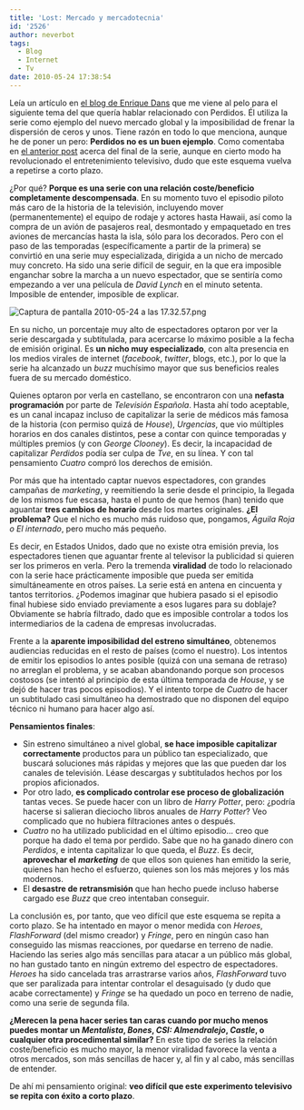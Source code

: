 ```yaml
---
title: 'Lost: Mercado y mercadotecnia'
id: '2526'
author: neverbot
tags:
  - Blog
  - Internet
  - Tv
date: 2010-05-24 17:38:54
---
```


Leía un artículo en [el blog de Enrique Dans](http://www.enriquedans.com/2010/05/el-final-de-lost-y-la-globalizacion-del-contenido.html) que me viene al pelo para el siguiente tema del que quería hablar relacionado con Perdidos. Él utiliza la serie como ejemplo del nuevo mercado global y la imposibilidad de frenar la dispersión de ceros y unos. Tiene razón en todo lo que menciona, aunque he de poner un pero: **Perdidos no es un buen ejemplo**. Como comentaba en [el anterior post](http://localhost:8000/tv/lost-epic-win-o-epic-fail-como-si-importase/) acerca del final de la serie, aunque en cierto modo ha revolucionado el entretenimiento televisivo, dudo que este esquema vuelva a repetirse a corto plazo.

¿Por qué? **Porque es una serie con una relación coste/beneficio completamente descompensada**. En su momento tuvo el episodio piloto más caro de la historia de la televisión, incluyendo mover (permanentemente) el equipo de rodaje y actores hasta Hawaii, así como la compra de un avión de pasajeros real, desmontado y empaquetado en tres aviones de mercancías hasta la isla, sólo para los decorados. Pero con el paso de las temporadas (específicamente a partir de la primera) se convirtió en una serie muy especializada, dirigida a un nicho de mercado muy concreto. Ha sido una serie difícil de seguir, en la que era imposible enganchar sobre la marcha a un nuevo espectador, que se sentiría como empezando a ver una película de _David Lynch_ en el minuto setenta. Imposible de entender, imposible de explicar.

![Captura de pantalla 2010-05-24 a las 17.32.57.png](./Captura-de-pantalla-2010-05-24-a-las-17.32.57.png)

En su nicho, un porcentaje muy alto de espectadores optaron por ver la serie descargada y subtitulada, para acercarse lo máximo posible a la fecha de emisión original. Es **un nicho muy especializado**, con alta presencia en los medios virales de internet (_facebook_, _twitter_, blogs, etc.), por lo que la serie ha alcanzado un _buzz_ muchísimo mayor que sus beneficios reales fuera de su mercado doméstico.

Quienes optaron por verla en castellano, se encontraron con una **nefasta programación** por parte de _Televisión Española_. Hasta ahí todo aceptable, es un canal incapaz incluso de capitalizar la serie de médicos más famosa de la historia (con permiso quizá de _House_), _Urgencias_, que vio múltiples horarios en dos canales distintos, pese a contar con quince temporadas y múltiples premios (y con _George Clooney_). Es decir, la incapacidad de capitalizar _Perdidos_ podía ser culpa de _Tve_, en su línea. Y con tal pensamiento _Cuatro_ compró los derechos de emisión.

Por más que ha intentado captar nuevos espectadores, con grandes campañas de _marketing_, y reemitiendo la serie desde el principio, la llegada de los mismos fue escasa, hasta el punto de que hemos (han) tenido que aguantar **tres cambios de horario** desde los martes originales. **¿El problema?** Que el nicho es mucho más ruidoso que, pongamos, _Águila Roja o El internado_, pero mucho más pequeño.

Es decir, en Estados Unidos, dado que no existe otra emisión previa, los espectadores tienen que aguantar frente al televisor la publicidad si quieren ser los primeros en verla. Pero la tremenda **viralidad** de todo lo relacionado con la serie hace prácticamente imposible que pueda ser emitida simultáneamente en otros países. La serie está en antena en cincuenta y tantos territorios. ¿Podemos imaginar que hubiera pasado si el episodio final hubiese sido enviado previamente a esos lugares para su doblaje? Obviamente se habría filtrado, dado que es imposible controlar a todos los intermediarios de la cadena de empresas involucradas.

Frente a la **aparente imposibilidad del estreno simultáneo**, obtenemos audiencias reducidas en el resto de países (como el nuestro). Los intentos de emitir los episodios lo antes posible (quizá con una semana de retraso) no arreglan el problema, y se acaban abandonando porque son procesos costosos (se intentó al principio de esta última temporada de _House_, y se dejó de hacer tras pocos episodios). Y el intento torpe de _Cuatro_ de hacer un subtitulado casi simultáneo ha demostrado que no disponen del equipo técnico ni humano para hacer algo así.

**Pensamientos finales**:

*   Sin estreno simultáneo a nivel global, **se hace imposible capitalizar correctamente** productos para un público tan especializado, que buscará soluciones más rápidas y mejores que las que pueden dar los canales de televisión. Léase descargas y subtitulados hechos por los propios aficionados.
*   Por otro lado, **es complicado controlar ese proceso de globalización** tantas veces. Se puede hacer con un libro de _Harry Potter_, pero: ¿podría hacerse si salieran dieciocho libros anuales de _Harry Potter_? Veo complicado que no hubiera filtraciones antes o después.
*   _Cuatro_ no ha utilizado publicidad en el último episodio... creo que porque ha dado el tema por perdido. Sabe que no ha ganado dinero con _Perdidos_, e intenta capitalizar lo que queda, el _Buzz_. Es decir, **aprovechar el** _**marketing**_ de que ellos son quienes han emitido la serie, quienes han hecho el esfuerzo, quienes son los más mejores y los más modernos.
*   El **desastre de retransmisión** que han hecho puede incluso haberse cargado ese _Buzz_ que creo intentaban conseguir.

La conclusión es, por tanto, que veo difícil que este esquema se repita a corto plazo. Se ha intentado en mayor o menor medida con _Heroes_, _FlashForward_ (del mismo creador) y _Fringe_, pero en ningún caso han conseguido las mismas reacciones, por quedarse en terreno de nadie. Haciendo las series algo más sencillas para atacar a un público más global, no han gustado tanto en ningún extremo del espectro de espectadores. _Heroes_ ha sido cancelada tras arrastrarse varios años, _FlashForward_ tuvo que ser paralizada para intentar controlar el desaguisado (y dudo que acabe correctamente) y _Fringe_ se ha quedado un poco en terreno de nadie, como una serie de segunda fila.

**¿Merecen la pena hacer series tan caras cuando por mucho menos puedes montar un _Mentalista_, _Bones_, _CSI: Almendralejo_, _Castle_, o cualquier otra procedimental similar?** En este tipo de series la relación coste/beneficio es mucho mayor, la menor viralidad favorece la venta a otros mercados, son más sencillas de hacer y, al fin y al cabo, más sencillas de entender.

De ahí mi pensamiento original: **veo difícil que este experimento televisivo se repita con éxito a corto plazo**.